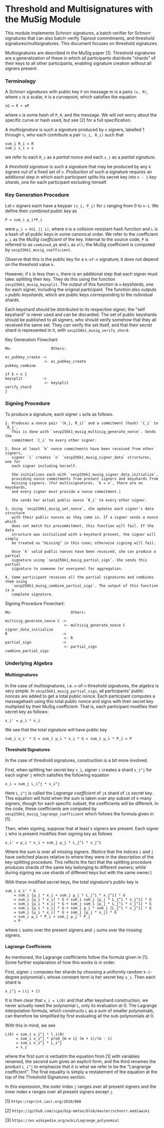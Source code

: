 Threshold and Multisignatures with the MuSig Module
===========================

This module implements Schnorr signatures, a batch verifier for Schnorr
signatures that can also batch-verify Taproot commitments, and threshold
signatures/multisignatures. This document focuses on threshold signatures.

Multisignatures are described in the MuSig paper [1]. Threshold signatures
are a generalization of these in which all participants distribute "shards"
of their keys to all other participants, enabling signature creation
without all signers present.

### Terminology

A _Schnorr signatures_ with public key `P` on message m is a pairs `(s, R)`,
where `s` is a scalar, `R` is a curvepoint, which satisfies the equation

    sG = R + eP

where `e` is some hash of `P`, `R`, and the message. We will not worry about
the specific curve or hash used, but see [2] for a full specification.

A _multisignature_ is such a signature produced by `n` signers, labelled
1 through `n`, who each contribute a pair `(s_i, R_i)` such that

    sum_i R_i = R
    sum_i s_i = s

we refer to each `R_i` as a _partial nonce_ and each `s_i` as a _partial
signature_.

A _threshold signature_ is such a signature that may be produced by any
`k` signers out of a fixed set of `n`. Production of such a signature
requires an additional step in which each participant splits his secret
key into `n - 1` _key shards_, one for each participant excluding himself.

### Key Generation Procedure

Let `n` signers each have a keypair `(x_i, P_i)` for `i` ranging from 0 to
`n-1`. We define their _combined public key_ as

    P = sum_i µ_i*P_i

were `µ_i = H(L || i)`, where `H` is a collision-resistant hash function
and `L` is a hash of all public keys in some canonical order. We refer to
the coefficient `µ_i` as the _MuSig coefficient_ of the key. Internal to
the source code, `P` is referred to as `combined_pk` and `L` as `ell`;
the MuSig coefficient is computed by `secp256k1_musig_coefficient`.

Observe that this is the public key for a `k-of-n` signature; it does not
depend on the threshold value `k`.

However, if `k` is less than `n`, there is an additional step that each
signer must take: splitting their key. They do this using the function
`secp256k1_musig_keysplit`. The output of this function is `n` _keyshards_,
one for each signer, including the original participant. The function
also outputs `n` _public keyshards_, which are public keys corresponding
to the individual shards.

Each keyshard should be distributed to its respective signer; the "self
keyshard" is never used and can be discarded. The set of public keyshards
should be published to all signers, who should verify somehow that they
all received the same set. They can verify the set itself, and that their
secret shard is represented in it, with `secp256k1_musig_verify_shard`.

Key Generation Flowchart:
```
Me:                  Others:

ec_pubkey_create ->
                  <- ec_pubkey_create
pubkey_combine

if k < n {
keysplit         ->
                  <- keysplit
verify_shard
}
```


### Signing Procedure

To produce a signature, each signer `i` acts as follows.

    1. Produces a nonce pair `(k_i, R_i)` and a commitment (hash) `C_i` to `R_i`.
       This is done with `secp256k1_musig_multisig_generate_nonce`. Sends the
       commitment `C_i` to every other signer.

    2. Once at least `k` nonce commitments have been received from other signers,
       signer `i` creates `n` `secp256k1_musig_signer_data` structures, one for
       each signer including herself.

       She initializes each with `secp256k1_musig_signer_data_initialize`,
       providing nonce commitments from present signers and keyshards from
       missing signers. (For multisignatures, `k = n`, there are no keyshards,
       and every signer must provide a nonce commitment.)

       She sends her actual public nonce `R_i` to every other signer.

    3. Using `secp256k1_musig_set_nonce`, she updates each signer's data structure
       with their public nonces as they come in. If a signer sends a nonce which
       does not match his precommitment, this function will fail. If the data
       structure was initialized with a keyshard present, the signer will simply
       be treated as "missing" in this case; otherwise signing will fail.

       Once `k` valid public nonces have been received, she can produce a partial
       signature using `secp256k1_musig_partial_sign`. She sends this partial
       signature to someone (or everyone) for aggregation.

    4. Some participant receives all the partial signatures and combines them using
       `secp256k1_musig_combine_partial_sigs`. The output of this function is a
       complete signature.

Signing Procedure Flowchart:
```
Me:                           Others:

multisig_generate_nonce C ->
                           <- multisig_generate_nonce C
signer_data_initialize
R                         ->
                           <- R
partial_sign              ->
                           <- partial_sign
combine_partial_sigs
```

### Underlying Algebra

#### Multisignatures

In the case of multisignatures, i.e. `n`-of-`n` threshold signatures, the algebra
is very simple. In `secp256k1_musig_partial_sign`, all participants' public nonces
are added to get a total public nonce. Each participant computes a messagehash
using this total public nonce and signs with their secret key multiplied by their
MuSig coefficient. That is, each participant modifies their secret key as follows:

    x_i' = µ_i * x_i

We see that the total signature will have public key

    sum_i x_i' * G = sum_i µ_i * x_i * G = sum_i µ_i * P_i = P

#### Threshold Signatures

In the case of threshold signatures, construction is a bit more involved.

First, when splitting her secret key `x_i`, signer `i` creates a shard `x_i^j`
for each signer `j` which satisfies the following equation

    x_i = sum_j L_i^j * x_i^j

Here `L_i^j` is called the _Lagrange coefficient_ of `j`s shard of `i`s secret key.
This equation will hold when the sum is taken over any subset of `k`-many signers,
though for each specific subset, the coefficients will be different. In the code,
these coefficients are computed by `secp256k1_musig_lagrange_coefficient` which
follows the formula given in [1].

Then, when signing, suppose that at least `k` signers are present. Each signer `i`
who is present modifies their signing key as follows

    x_i' = µ_i * x_i + sum_j µ_j * L_j^i * x_j^i

Where the sum is over all missing signers. (Notice that the indices `i` and `j`
have switched places relative to where they were in the description of the
key-splitting procedure. This reflects the fact that the splitting procedure
produces shards of the same key belonging to different owners; while during
signing we use shards of different keys but with the same owner.)

With these modified secret keys, the total signature's public key is

    sum_i x_i' * G
        = sum_i [µ_i * x_i + sum_j µ_j * L_j^i * x_j^i] * G
        = sum_i [µ_i * x_i] * G + sum_i sum_j [µ_j * L_j^i * x_j^i] * G
        = sum_i [µ_i * x_i] * G + sum_j sum_i [µ_j * L_j^i * x_j^i] * G
        = sum_i [µ_i * x_i] * G + sum_j µ_j * sum_i [L_j^i * x_j^i] * G
        = sum_i [µ_i * x_i] * G + sum_j [µ_j * x_j] * G
        = sum_i µ_i * P_i + sum_j µ_j * P_j
        = P

where `i` sums over the present signers and `j` sums over the missing signers.

#### Lagrange Coefficients

As mentioned, the Lagrange coefficients follow the formula given in [1]. Some
further explanation of how this works is in order.

First, signer `i` computes her shards by choosing a uniformly random `k-1`-degree
polynomial `L` whose constant term is her secret key `x_i`. Then each shard is

    x_i^j = L(j + 1)

It is then clear that `x_i = L(0)` and that after keyshard construction, we
never actually need the polynomial `L`, only its evaluation at 0. The Lagrange
interpolation formula, which constructs `L` as a sum of smaller polynomials,
can therefore be simplified by first evaluating all the sub-polynomials at 0.

With this in mind, we see

    L(0) = sum_i x_i^j * l_i(0)
         = sum_i x_i^j * prod_{m ≠ i} (m + 1)/(m - i)
         = sum_i x_i^j * L_i^j
         = x_i

where the first sum is verbatim the equation from [1] with variables renamed, the
second sum gives an explicit form, and the third renames the product `L_i^j` to
emphasize that it is what we refer to be the "Langrange coefficient". The final
equality is simply a restatement of the equation at the top of the Threshold
Signatures section.

In this expression, the outer index `j` ranges over all present signers and the
inner index `m` ranges over all present signers except `j`.


[1] `https://eprint.iacr.org/2018/068`

[2] `https://github.com/sipa/bip-metas/blob/master/schnorr.mediawiki`

[3] `https://en.wikipedia.org/wiki/Lagrange_polynomial`

